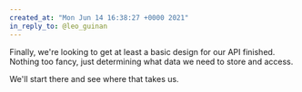 ```yaml
---
created_at: "Mon Jun 14 16:38:27 +0000 2021"
in_reply_to: @leo_guinan
---
```


Finally, we're looking to get at least a basic design for our API finished. Nothing too fancy, just determining what data we need to store and access. 

We'll start there and see where that takes us.